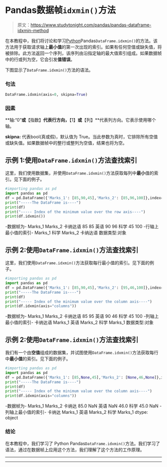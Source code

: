 # Pandas数据帧`idxmin()`方法

> 原文：<https://www.studytonight.com/pandas/pandas-dataframe-idxmin-method>

在本教程中，我们将讨论和学习[Python](https://www.studytonight.com/python/getting-started-with-python)Pandas`DataFrame.idxmin()`的方法。该方法用于获取请求轴上**最小值**的第一次出现的索引。如果有任何空值或缺失值，将被排除。此方法返回一个序列，该序列由沿指定轴的最大值索引组成。如果数据帧中的行或列为空，它会引发**值错误**。

下图显示了`DataFrame.idxmin()`方法的语法。

### 句法

```py
DataFrame.idxmin(axis=0, skipna=True)
```

### 因素

**轴:“0”**或**【指数】**代表行方向，**【1】**或**【列】**代表列方向。它表示使用哪个轴。

**skipna:** 代表bool(真或假)，默认值为 True。当此参数为真时，它排除所有空值或缺失值。如果数据帧中的整行或整列为空值，结果也将为空。

## 示例 1:使用`DataFrame.idxmin()`方法查找索引

这里，我们使用数据集，并使用`DataFrame.idxmin()`方法获取每列中**最小**值的索引。见下面的例子。

```py
#importing pandas as pd
import pandas as pd
df = pd.DataFrame({'Marks_1': [85,90,45],'Marks_2': [85,96,100]},index=['Kannada', 'English', 'Science'])
print("-----The DataFrame is----")
print(df)
print("----- Index of the minimum value over the row axis----")
print(df.idxmin())
```

-数据帧为-
Marks_1 Marks_2
卡纳达语 85 85
英语 90 96
科学 45 100
-行轴上最小值的索引-
Marks_1 科学
Marks_2 卡纳达语
数据类型:对象

## 示例 2:使用`DataFrame.idxmin()`方法查找索引

这里，我们使用`DataFrame.idxmin()`方法获取每行最小值的索引。见下面的例子。

```py
#importing pandas as pd
import pandas as pd
df = pd.DataFrame({'Marks_1': [85,90,45],'Marks_2': [95,46,100]},index=['Kannada', 'English', 'Science'])
print("-----The DataFrame is----")
print(df)
print("----- Index of the minimum value over the column axis----")
print(df.idxmin(axis="columns"))
```

-数据帧为-
Marks_1 Marks_2
卡纳达语 85 95
英语 90 46
科学 45 100
-列轴上最小值的索引-
卡纳达语 Marks_1
英语 Marks_2
科学 Marks_1
数据类型:对象

## 示例 2:使用`DataFrame.idxmin()`方法查找索引

我们有一个由**空值**组成的数据集，并试图使用`DataFrame.idxmin()`方法获取每行中**最小值**的索引。见下面的例子。

```py
#importing pandas as pd
import pandas as pd
df = pd.DataFrame({'Marks_1': [85,None,45],'Marks_2': [None,46,None]},index=['Kannada', 'English', 'Science'])
print("-----The DataFrame is----")
print(df)
print("----- Index of the minimum value over the column axis----")
print(df.idxmin(axis="columns"))
```

-数据帧为-
Marks_1 Marks_2
卡纳达 85.0 NaN
英语 NaN 46.0
科学 45.0 NaN
-列轴上最小值的索引-
卡纳达 Marks_1
英语 Marks_2
科学 Marks_1
dtype: object

### 结论

在本教程中，我们学习了 Python Pandas`DataFrame.idxmin()`方法。我们学习了语法，通过在数据帧上应用这个方法，我们理解了这个方法的工作原理。

* * *

* * *